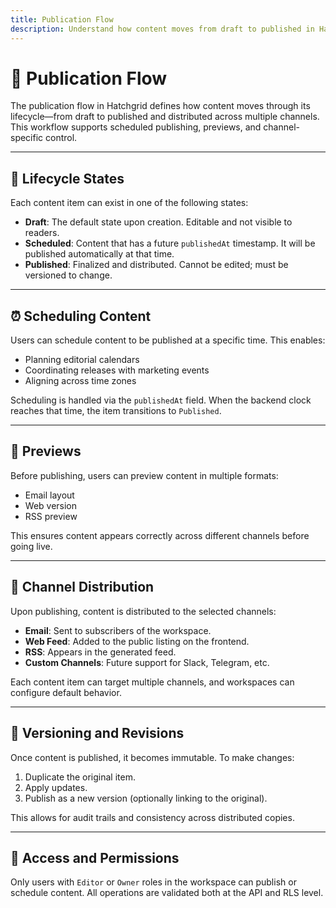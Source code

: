 ```yaml
---
title: Publication Flow
description: Understand how content moves from draft to published in Hatchgrid.
---
```


# 🚦 Publication Flow

The publication flow in Hatchgrid defines how content moves through its lifecycle—from draft to published and distributed across multiple channels. This workflow supports scheduled publishing, previews, and channel-specific control.

---

## 🧭 Lifecycle States

Each content item can exist in one of the following states:

- **Draft**: The default state upon creation. Editable and not visible to readers.
- **Scheduled**: Content that has a future `publishedAt` timestamp. It will be published automatically at that time.
- **Published**: Finalized and distributed. Cannot be edited; must be versioned to change.

---

## ⏰ Scheduling Content

Users can schedule content to be published at a specific time. This enables:

- Planning editorial calendars
- Coordinating releases with marketing events
- Aligning across time zones

Scheduling is handled via the `publishedAt` field. When the backend clock reaches that time, the item transitions to `Published`.

---

## 🧪 Previews

Before publishing, users can preview content in multiple formats:

- Email layout
- Web version
- RSS preview

This ensures content appears correctly across different channels before going live.

---

## 📢 Channel Distribution

Upon publishing, content is distributed to the selected channels:

- **Email**: Sent to subscribers of the workspace.
- **Web Feed**: Added to the public listing on the frontend.
- **RSS**: Appears in the generated feed.
- **Custom Channels**: Future support for Slack, Telegram, etc.

Each content item can target multiple channels, and workspaces can configure default behavior.

---

## 🔁 Versioning and Revisions

Once content is published, it becomes immutable. To make changes:

1. Duplicate the original item.
2. Apply updates.
3. Publish as a new version (optionally linking to the original).

This allows for audit trails and consistency across distributed copies.

---

## 🔐 Access and Permissions

Only users with `Editor` or `Owner` roles in the workspace can publish or schedule content. All operations are validated both at the API and RLS level.
